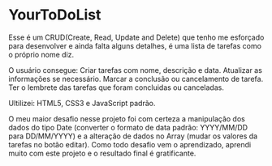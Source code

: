 # YourToDoList
Esse é um CRUD(Create, Read, Update and Delete) que tenho me esforçado para desenvolver e ainda falta alguns detalhes, é uma lista de tarefas como o próprio nome diz.

O usuário consegue:
Criar tarefas com nome, descrição e data.
Atualizar as informações se necessário.
Marcar a conclusão ou cancelamento de tarefa.
Ter o lembrete das tarefas que foram concluidas ou canceladas.

Ultilizei:
HTML5, CSS3 e JavaScript padrão.

O meu maior desafio nesse projeto foi com certeza a manipulação dos dados do tipo Date (converter o formato de data padrão: YYYY/MM/DD para DD/MM/YYYY) e a alteração de dados no Array (mudar os valores da tarefas no botão editar).
Como todo desafio vem o aprendizado, aprendi muito com este projeto e o resultado final é gratificante.
